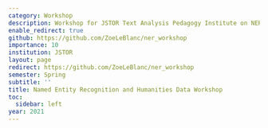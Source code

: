 ```yaml
---
category: Workshop
description: Workshop for JSTOR Text Analysis Pedagogy Institute on NER and DH.
enable_redirect: true
github: https://github.com/ZoeLeBlanc/ner_workshop
importance: 10
institution: JSTOR
layout: page
redirect: https://github.com/ZoeLeBlanc/ner_workshop
semester: Spring
subtitle: ''
title: Named Entity Recognition and Humanities Data Workshop
toc:
  sidebar: left
year: 2021
---
```



